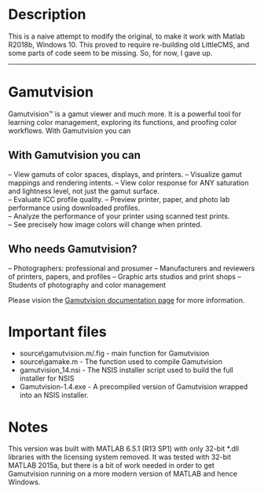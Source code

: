 # Description

This is a naive attempt to modify the original, to make it work with Matlab R2018b, Windows 10.
This proved to require re-building old LittleCMS, and some parts of code seem to be missing.
So, for now, I gave up.

---------------------------------------------------------------------------------

# Gamutvision

Gamutvision™ is a gamut viewer and much more. It is a powerful tool for learning color management, exploring its functions, and proofing color workflows. With Gamutvision you can

## With Gamutvision you can
– View gamuts of color spaces, displays, and printers. 
– Visualize gamut mappings and rendering intents. 
– View color response for ANY saturation and lightness level, not just the gamut surface.   
– Evaluate ICC profile quality. 
– Preview printer, paper, and photo lab performance using downloaded profiles.  
– Analyze the performance of your printer using scanned test prints.   
– See precisely how image colors will change when printed.

## Who needs Gamutvision?
– Photographers: professional and prosumer
– Manufacturers and reviewers of printers, papers, and profiles
– Graphic arts studios and print shops
– Students of photography and color management

Please vision the [Gamutvision documentation page](http://www.imatest.com/gamutvision/) for more information.

# Important files

- source\gamutvision.m/.fig - main function for Gamutvision
- source\gamake.m - The function used to compile Gamutvision
- gamutvision_14.nsi - The NSIS installer script used to build the full installer for NSIS
- Gamutvision-1.4.exe - A precompiled version of Gamutvision wrapped into an NSIS installer.

# Notes

This version was built with MATLAB 6.5.1 (R13 SP1) with only 32-bit *.dll libraries with the licensing system removed. It was tested with 32-bit MATLAB 2015a, but there is a bit of work needed in order to get Gamutvision running on a more modern version of MATLAB and hence Windows.